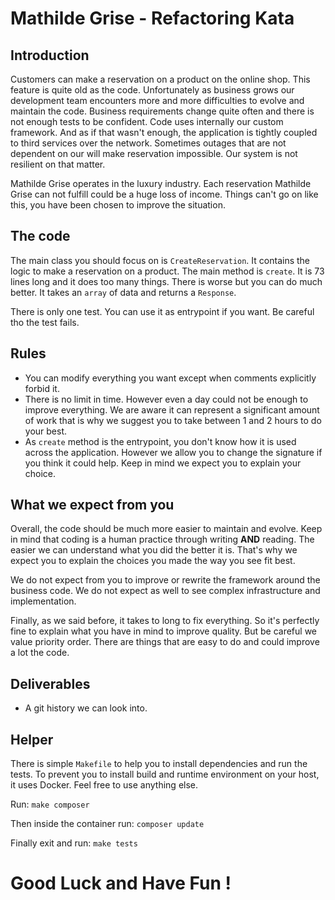 # Mathilde Grise - Refactoring Kata

## Introduction

Customers can make a reservation on a product on the online shop.
This feature is quite old as the code. Unfortunately as business grows our development team encounters 
more and more difficulties to evolve and maintain the code.
Business requirements change quite often and there is not enough tests to be confident.
Code uses internally our custom framework.
And as if that wasn't enough, the application is tightly coupled to third services over the network.
Sometimes outages that are not dependent on our will make reservation impossible.
Our system is not resilient on that matter.

Mathilde Grise operates in the luxury industry.
Each reservation Mathilde Grise can not fulfill could be a huge loss of income.
Things can't go on like this, you have been chosen to improve the situation. 

## The code

The main class you should focus on is `CreateReservation`.
It contains the logic to make a reservation on a product.
The main method is `create`. It is 73 lines long and it does too many things.
There is worse but you can do much better.
It takes an `array` of data and returns a `Response`.

There is only one test. You can use it as entrypoint if you want.
Be careful tho the test fails.

## Rules

* You can modify everything you want except when comments explicitly forbid it.
* There is no limit in time. However even a day could not be enough to improve everything. 
  We are aware it can represent a significant amount of work that is why we suggest you to take between 1 and 2 hours to do your best.
* As `create` method is the entrypoint, you don't know how it is used across the application. 
  However we allow you to change the signature if you think it could help. 
  Keep in mind we expect you to explain your choice.

## What we expect from you

Overall, the code should be much more easier to maintain and evolve.
Keep in mind that coding is a human practice through writing **AND** reading.
The easier we can understand what you did the better it is.
That's why we expect you to explain the choices you made the way you see fit best.

We do not expect from you to improve or rewrite the framework around the business code.
We do not expect as well to see complex infrastructure and implementation.

Finally, as we said before, it takes to long to fix everything. 
So it's perfectly fine to explain what you have in mind to improve quality.
But be careful we value priority order. 
There are things that are easy to do and could improve a lot the code.

## Deliverables

- A git history we can look into.

## Helper

There is simple `Makefile` to help you to install dependencies and run the tests.
To prevent you to install build and runtime environment on your host, it uses Docker.
Feel free to use anything else.

Run: 
`make composer`

Then inside the container run: `composer update`

Finally exit and run: `make tests`

# Good Luck and Have Fun !